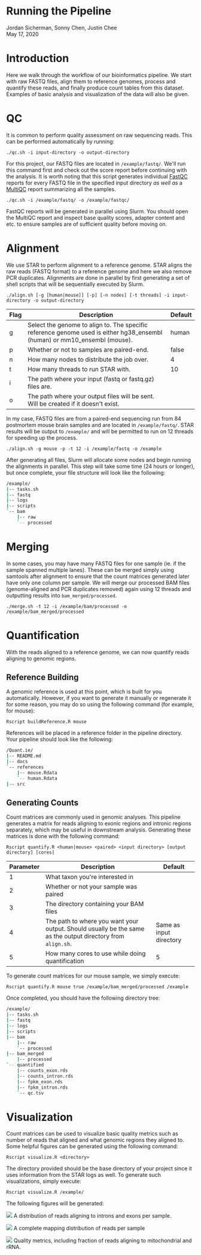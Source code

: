 # Running the Pipeline
Jordan Sicherman, Sonny Chen, Justin Chee\
May 17, 2020

# Introduction
Here we walk through the workflow of our bioinformatics pipeline. We start with raw FASTQ files, align them to reference genomes, process and quantify these reads, and finally produce count tables from this dataset. Examples of basic analysis and visualization of the data will also be given.

# QC
It is common to perform quality assessment on raw sequencing reads. This can be performed automatically by running:

`./qc.sh -i input-directory -o output-directory`

For this project, our FASTQ files are located in `/example/fastq/`. We'll run this command first and check out the score report before continuing with the analysis. It is worth noting that this script generates individual [FastQC](https://www.bioinformatics.babraham.ac.uk/projects/fastqc/) reports for every FASTQ file in the specified input directory _as well as_ a [MultiQC](https://multiqc.info/) report summarizing all the samples.

`./qc.sh -i /example/fastq/ -o /example/fastqc/`

FastQC reports will be generated in parallel using Slurm. You should open the MultiQC report and inspect base quality scores, adapter content and etc. to ensure samples are of sufficient quality before moving on.

# Alignment
We use STAR to perform alignment to a reference genome. STAR aligns the raw reads (FASTQ format) to a reference genome and here we also remove PCR duplicates. Alignments are done in parallel by first generating a set of shell scripts that will be sequentially executed by Slurm.

`./align.sh [-g [human|mouse]] [-p] [-n nodes] [-t threads] -i input-directory -o output-directory`

| Flag | Description | Default |
| ---- | ----------- | ------- |
| g | Select the genome to align to. The specific reference genome used is either hg38_ensembl (human) or mm10_ensembl (mouse). | human |
| p | Whether or not to samples are paired-end. | false |
| n | How many nodes to distribute the job over. | 4 |
| t | How many threads to run STAR with. | 10 |
| i | The path where your input (fastq or fastq.gz) files are. | |
| o | The path where your output files will be sent. Will be created if it doesn't exist. | |

In my case, FASTQ files are from a paired-end sequencing run from 84 postmortem mouse brain samples and are located in `/example/fastq/`. STAR results will be output to `/example/` and will be permitted to run on 12 threads for speeding up the process.

`./align.sh -g mouse -p -t 12 -i /example/fastq -o /example`

After generating all files, Slurm will allocate some nodes and begin running the alignments in parallel. This step will take some time (24 hours or longer), but once complete, your file structure will look like the following:
```bash
/example/
|-- tasks.sh
|-- fastq
|-- logs
|-- scripts
`-- bam
    |-- raw
    `-- processed
```
# Merging
In some cases, you may have many FASTQ files for one sample (ie. if the sample spanned multiple lanes). These can be merged simply using samtools after alignment to ensure that the count matrices generated later have only one column per sample. We will merge our processed BAM files (genome-aligned and PCR duplicates removed) again using 12 threads and outputting results into `bam_merged/processed`.

`./merge.sh -t 12 -i /example/bam/processed -o /example/bam_merged/processed`

# Quantification
With the reads aligned to a reference genome, we can now quantify reads aligning to genomic regions.

## Reference Building
A genomic reference is used at this point, which is built for you automatically. However, if you want to generate it manually or regenerate it for some reason, you may do so using the following command (for example, for mouse):

`Rscript buildReference.R mouse`

References will be placed in a reference folder in the pipeline directory. Your pipeline should look like the following:
```bash
/Quant.ie/
|-- README.md
|-- docs
`-- references
    |-- mouse.Rdata
    `-- human.Rdata
|-- src
```
## Generating Counts
Count matrices are commonly used in genomic analyses. This pipeline generates a matrix for reads aligning to exonic regions and intronic regions separately, which may be useful in downstream analysis. Generating these matrices is done with the following command:

`Rscript quantify.R <human|mouse> <paired> <input directory> [output directory] [cores]`

| Parameter | Description | Default |
| --------- | ----------- | ------- |
| 1 | What taxon you're interested in | |
| 2 | Whether or not your sample was paired | |
| 3 | The directory containing your BAM files | |
| 4 | The path to where you want your output. Should usually be the same as the output directory from `align.sh`. | Same as input directory |
| 5 | How many cores to use while doing quantification | 5 |

To generate count matrices for our mouse sample, we simply execute:

`Rscript quantify.R mouse true /example/bam_merged/processed /example`

Once completed, you should have the following directory tree:

```bash
/example/
|-- tasks.sh
|-- fastq
|-- logs
|-- scripts
|-- bam
    |-- raw
    `-- processed
|-- bam_merged
    |-- processed
`-- quantified
    |-- counts_exon.rds
    |-- counts_intron.rds
    |-- fpkm_exon.rds
    |-- fpkm_intron.rds
    `-- qc.tsv
```
# Visualization
Count matrices can be used to visualize basic quality metrics such as number of reads that aligned and what genomic regions they aligned to. Some helpful figures can be generated using the following command:

`Rscript visualize.R <directory>`

The directory provided should be the base directory of your project since it uses information from the STAR logs as well. To generate such visualizations, simply execute:

`Rscript visualize.R /example/`

The following figures will be generated:

![](count_distribution.jpeg)
A distribution of reads aligning to introns and exons per sample.

![](mapping_distribution.jpeg)
A complete mapping distribution of reads per sample

![](qc.jpeg)
Quality metrics, including fraction of reads aligning to mitochondrial and rRNA.